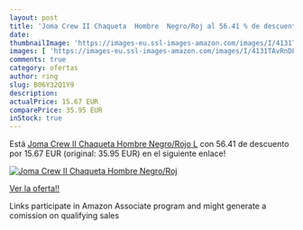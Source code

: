 ```yaml
---
layout: post
title: 'Joma Crew II Chaqueta  Hombre  Negro/Roj al 56.41 % de descuento'
date: 
thumbnailImage: 'https://images-eu.ssl-images-amazon.com/images/I/4131TAvRnDL._SL200_.jpg'
images: [ 'https://images-eu.ssl-images-amazon.com/images/I/4131TAvRnDL._SL200_.jpg' ]
comments: true
category: ofertas
author: ring
slug: B06Y32Q1Y9
description:
actualPrice: 15.67 EUR
comparePrice: 35.95 EUR
inStock: true
---
```


Está [Joma Crew II Chaqueta  Hombre  Negro/Rojo  L](https://www.amazon.es/dp/B06Y32Q1Y9/?tag=tolees-21) con 56.41 de descuento por 15.67 EUR (original: 35.95 EUR) en el siguiente enlace!

[![Joma Crew II Chaqueta  Hombre  Negro/Roj](https://images-eu.ssl-images-amazon.com/images/I/4131TAvRnDL._SL200_.jpg)](https://www.amazon.es/dp/B06Y32Q1Y9/?tag=tolees-21)

[Ver la oferta!!](https://www.amazon.es/dp/B06Y32Q1Y9/?tag=tolees-21)

Links participate in Amazon Associate program and might generate a comission on qualifying sales


